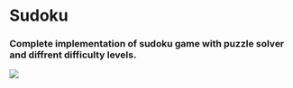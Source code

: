 # Sudoku
### Complete implementation of sudoku game with puzzle solver and diffrent difficulty levels.
![](https://i.ibb.co/yScc9rm/Sudoku.png)

<!-- <a href="https://imgbb.com/"><img src="" alt="2021-04-29-18-23-Office-Lens-7-auto-x2-1" border="0"></a> -->
<!--<a href="https://ibb.co/q533SvL"><img src="https://i.ibb.co/yScc9rm/Sudoku.png" alt="Sudoku" border="0"></a> -->
